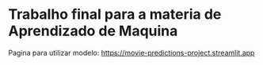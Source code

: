 # Trabalho final para a materia de Aprendizado de Maquina

Pagina para utilizar modelo:
https://movie-predictions-project.streamlit.app



